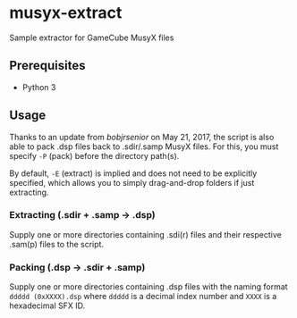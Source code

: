 # musyx-extract
Sample extractor for GameCube MusyX files

## Prerequisites
* Python 3

## Usage
Thanks to an update from *bobjrsenior* on May 21, 2017, the script is also able to pack .dsp files back to .sdir/.samp MusyX files. For this, you must specify `-P` (pack) before the directory path(s).

By default, `-E` (extract) is implied and does not need to be explicitly specified, which allows you to simply drag-and-drop folders if just extracting.

### Extracting (.sdir + .samp -> .dsp)
Supply one or more directories containing .sdi(r) files and their respective .sam(p) files to the script.

### Packing (.dsp -> .sdir + .samp)
Supply one or more directories containing .dsp files with the naming format `ddddd (0xXXXX).dsp` where `ddddd` is a decimal index number and `XXXX` is a hexadecimal SFX ID.
